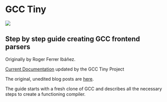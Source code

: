 # GCC Tiny
![](https://readthedocs.org/projects/gcc-tiny-docs-rtd/badge/?version=latest)

## Step by step guide creating GCC frontend parsers

Originally by Roger Ferrer Ibáñez.

[Current Documentation](http://gcc-tiny-docs-rtd.readthedocs.io/) updated by the GCC Tiny Project

The original, unedited blog posts are [here](https://thinkingeek.com/gcc-tiny/).

The guide starts with a fresh clone of GCC and describes all the necessary steps to create a functioning compiler.
